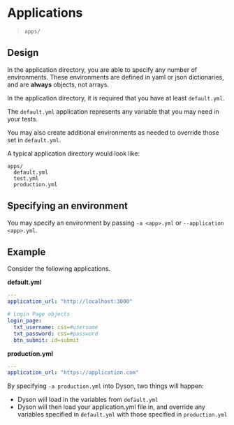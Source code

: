 Applications
============

> `apps/`


## Design

In the application directory, you are able to specify any number of environments.
These environments are defined in yaml or json dictionaries, and are **always**
objects, not arrays.

In the application directory, it is required that you have at least `default.yml`.

The `default.yml` application represents any variable that you may need in your tests.

You may also create additional environments as needed to override those set in `default.yml`.

A typical application directory would look like:

```
apps/
  default.yml
  test.yml
  production.yml
```

## Specifying an environment

You may specify an environment by passing `-a <app>.yml` or `--application <app>.yml`.

## Example

Consider the following applications.

**default.yml**

```yaml
---
application_url: "http://localhost:3000"

# Login Page objects
login_page:
  txt_username: css=#username
  txt_password: css=#password
  btn_submit: id=submit
```

**production.yml**

```yaml
---
application_url: "https://application.com"
```

By specifying `-a production.yml` into Dyson, two things will happen:

- Dyson will load in the variables from `default.yml`
- Dyson will then load your application.yml file in, and override any variables specified in
`default.yml` with those specified in `production.yml`

